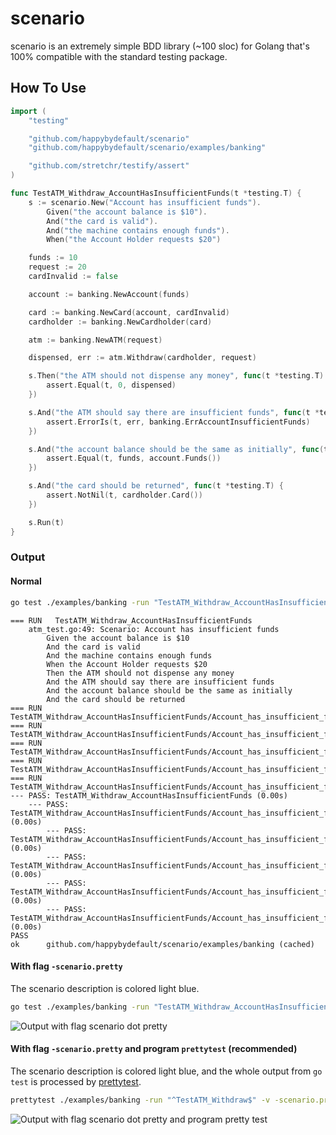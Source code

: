 # scenario

scenario is an extremely simple BDD library (~100 sloc) for Golang that's 100% compatible with the standard testing
package.

## How To Use

```go
import (
	"testing"

	"github.com/happybydefault/scenario"
	"github.com/happybydefault/scenario/examples/banking"

	"github.com/stretchr/testify/assert"
)

func TestATM_Withdraw_AccountHasInsufficientFunds(t *testing.T) {
	s := scenario.New("Account has insufficient funds").
		Given("the account balance is $10").
		And("the card is valid").
		And("the machine contains enough funds").
		When("the Account Holder requests $20")

	funds := 10
	request := 20
	cardInvalid := false

	account := banking.NewAccount(funds)

	card := banking.NewCard(account, cardInvalid)
	cardholder := banking.NewCardholder(card)

	atm := banking.NewATM(request)

	dispensed, err := atm.Withdraw(cardholder, request)

	s.Then("the ATM should not dispense any money", func(t *testing.T) {
		assert.Equal(t, 0, dispensed)
	})

	s.And("the ATM should say there are insufficient funds", func(t *testing.T) {
		assert.ErrorIs(t, err, banking.ErrAccountInsufficientFunds)
	})

	s.And("the account balance should be the same as initially", func(t *testing.T) {
		assert.Equal(t, funds, account.Funds())
	})

	s.And("the card should be returned", func(t *testing.T) {
		assert.NotNil(t, cardholder.Card())
	})

	s.Run(t)
}
```

### Output

#### Normal

```sh
go test ./examples/banking -run "TestATM_Withdraw_AccountHasInsufficientFunds" -v
```

```
=== RUN   TestATM_Withdraw_AccountHasInsufficientFunds
    atm_test.go:49: Scenario: Account has insufficient funds
        Given the account balance is $10
        And the card is valid
        And the machine contains enough funds
        When the Account Holder requests $20
        Then the ATM should not dispense any money
        And the ATM should say there are insufficient funds
        And the account balance should be the same as initially
        And the card should be returned
=== RUN   TestATM_Withdraw_AccountHasInsufficientFunds/Account_has_insufficient_funds
=== RUN   TestATM_Withdraw_AccountHasInsufficientFunds/Account_has_insufficient_funds/the_ATM_should_not_dispense_any_money
=== RUN   TestATM_Withdraw_AccountHasInsufficientFunds/Account_has_insufficient_funds/the_ATM_should_say_there_are_insufficient_funds
=== RUN   TestATM_Withdraw_AccountHasInsufficientFunds/Account_has_insufficient_funds/the_account_balance_should_be_the_same_as_initially
=== RUN   TestATM_Withdraw_AccountHasInsufficientFunds/Account_has_insufficient_funds/the_card_should_be_returned
--- PASS: TestATM_Withdraw_AccountHasInsufficientFunds (0.00s)
    --- PASS: TestATM_Withdraw_AccountHasInsufficientFunds/Account_has_insufficient_funds (0.00s)
        --- PASS: TestATM_Withdraw_AccountHasInsufficientFunds/Account_has_insufficient_funds/the_ATM_should_not_dispense_any_money (0.00s)
        --- PASS: TestATM_Withdraw_AccountHasInsufficientFunds/Account_has_insufficient_funds/the_ATM_should_say_there_are_insufficient_funds (0.00s)
        --- PASS: TestATM_Withdraw_AccountHasInsufficientFunds/Account_has_insufficient_funds/the_account_balance_should_be_the_same_as_initially (0.00s)
        --- PASS: TestATM_Withdraw_AccountHasInsufficientFunds/Account_has_insufficient_funds/the_card_should_be_returned (0.00s)
PASS
ok  	github.com/happybydefault/scenario/examples/banking	(cached)

```

#### With flag `-scenario.pretty`

The scenario description is colored light blue.

```sh
go test ./examples/banking -run "TestATM_Withdraw_AccountHasInsufficientFunds" -v -scenario.pretty
```

![Output with flag scenario dot pretty](assets/pretty.png "Output with flag -scenario.pretty")

#### With flag `-scenario.pretty` and program `prettytest` (recommended)

The scenario description is colored light blue, and the whole output from `go test` is processed
by [prettytest](https://github.com/happybydefault/prettytest).

```sh
prettytest ./examples/banking -run "^TestATM_Withdraw$" -v -scenario.pretty
```

![Output with flag scenario dot pretty and program pretty test](assets/prettytest.png "Output with flag -scenario.pretty and program prettytest")
